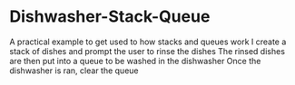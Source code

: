 # Dishwasher-Stack-Queue
A practical example to get used to how stacks and queues work 
I create a stack of dishes and prompt the user to rinse the dishes
The rinsed dishes are then put into a queue to be washed in the dishwasher
Once the dishwasher is ran, clear the queue
